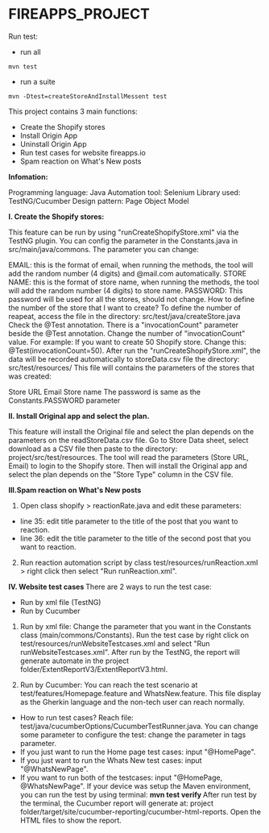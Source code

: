 # FIREAPPS_PROJECT

Run test:

- run all

```mvn test```

- run a suite

```mvn -Dtest=createStoreAndInstallMessent test```

This project contains 3 main functions:
- Create the Shopify stores
- Install Origin App
- Uninstall Origin App
- Run test cases for website fireapps.io
- Spam reaction on What's New posts

<b>Infomation:</b>

Programming language: Java
Automation tool: Selenium
Library used: TestNG/Cucumber
Design pattern: Page Object Model

<b>I. Create the Shopify stores:</b>

This feature can be run by using "runCreateShopifyStore.xml" via the TestNG plugin.
You can config the parameter in the Constants.java in src/main/java/commons.
The parameter you can change:

EMAIL: this is the format of email, when running the methods, the tool will add the random number (4 digits) and @mail.com automatically.
STORE NAME: this is the format of store name, when running the methods, the tool will add the random number (4 digits) to store name.
PASSWORD: This password will be used for all the stores, should not change.
How to define the number of the store that I want to create?
To define the number of reapeat, access the file in the directory: src/test/java/createStore.java
Check the @Test annotation. There is a "invocationCount" parameter beside the @Test annotation.
Change the number of "invocationCount" value.
For example: If you want to create 50 Shopify store. Change this: @Test(invocationCount=50).
After run the "runCreateShopifyStore.xml", the data will be recorded automatically to storeData.csv file the directory: src/test/resources/
This file will contains the parameters of the stores that was created:

Store URL
Email
Store name
The password is same as the Constants.PASSWORD parameter

<b>II. Install Original app and select the plan. </b>

This feature will install the Original file and select the plan depends on the parameters on the readStoreData.csv file.
Go to Store Data sheet, select download as a CSV file then paste to the directory: project/src/test/resources.
The tool will read the parameters (Store URL, Email) to login to the Shopify store.
Then will install the Original app and select the plan depends on the "Store Type" column in the CSV file.

<b>III.Spam reaction on What's New posts </b>
1. Open class shopify > reactionRate.java and edit these parameters: 
- line 35: edit title parameter to the title of the post that you want to reaction.
- line 36: edit the title parameter to the title of the second post that you want to reaction.
2. Run reaction automation script by class test/resources/runReaction.xml > right click then select "Run runReaction.xml".

<b>IV. Website test cases </b>
There are 2 ways to run the test case: 
- Run by xml file (TestNG)
- Run by Cucumber

1. Run by xml file: 
Change the parameter that you want in the Constants class (main/commons/Constants).
Run the test case by right click on test/resources/runWebsiteTestcases.xml and select "Run runWebsiteTestcases.xml".
After run by the TestNG, the report will generate automate in the project folder/ExtentReportV3/ExtentReportV3.html.

2. Run by Cucumber:
You can reach the test scenario at test/features/Homepage.feature and WhatsNew.feature.
This file display as the Gherkin language and the non-tech user can reach normally.

- How to run test cases?
Reach file: test/java/cucumberOptions/CucumberTestRunner.java.
You can change some parameter to configure the test: change the parameter in tags parameter. 
- If you just want to run the Home page test cases: input "@HomePage".
- If you just want to run the Whats New test cases: input "@WhatsNewPage".
- If you want to run both of the testcases: input "@HomePage, @WhatsNewPage".
If your device was setup the Maven environment, you can run the test by using terminal: <b>mvn test verify </b>
After run test by the terminal, the Cucumber report will generate at: project folder/target/site/cucumber-reporting/cucumber-html-reports. Open the HTML files to show the report.

